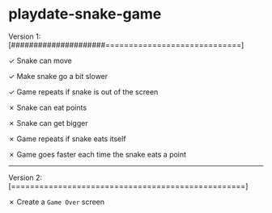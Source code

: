 # playdate-snake-game

Version 1: [#####################=============================]

✓ Snake can move

✓ Make snake go a bit slower

✓ Game repeats if snake is out of the screen

✗ Snake can eat points

✗ Snake can get bigger

✗ Game repeats if snake eats itself

✗ Game goes faster each time the snake eats a point

---

Version 2: [==================================================]

✗ Create a ```Game Over``` screen
